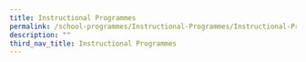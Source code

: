 ```yaml
---
title: Instructional Programmes
permalink: /school-programmes/Instructional-Programmes/Instructional-Programmes/
description: ""
third_nav_title: Instructional Programmes
---
```

